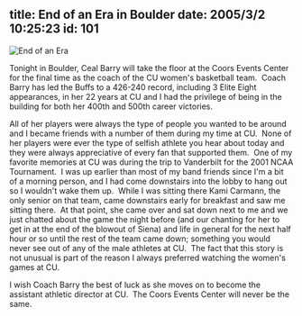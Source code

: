 title: End of an Era in Boulder
date: 2005/3/2 10:25:23
id: 101
---
![End of an Era](/journal_images/BuffaloSunrise.jpg)

Tonight in Boulder, Ceal Barry will take the floor at the Coors Events Center for the final time as the coach of the CU women's basketball team.  Coach Barry has led the Buffs to a 426-240 record, including 3 Elite Eight appearances, in her 22 years at CU and I had the privilege of being in the building for both her 400th and 500th career victories. 

All of her players were always the type of people you wanted to be around and I became friends with a number of them during my time at CU.  None of her players were ever the type of selfish athlete you hear about today and they were always appreciative of every fan that supported them.  One of my favorite memories at CU was during the trip to Vanderbilt for the 2001 NCAA Tournament.  I was up earlier than most of my band friends since I'm a bit of a morning person, and I had come downstairs into the lobby to hang out so I wouldn't wake them up.  While I was sitting there Kami Carmann, the only senior on that team, came downstairs early for breakfast and saw me sitting there.  At that point, she came over and sat down next to me and we just chatted about the game the night before (and our chanting for her to get in at the end of the blowout of Siena) and life in general for the next half hour or so until the rest of the team came down; something you would never see out of any of the male athletes at CU.  The fact that this story is not unusual is part of the reason I always preferred watching the women's games at CU.

I wish Coach Barry the best of luck as she moves on to become the assistant athletic director at CU.  The Coors Events Center will never be the same.